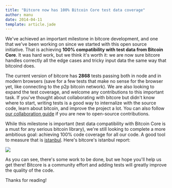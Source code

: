 ```yaml
---
title: "Bitcore now has 100% Bitcoin Core test data coverage"
author: manu
date: 2014-04-11
template: article.jade
---
```



We've achieved an important milestone in bitcore development, 
and one that we've been working on since we started with this open source initiative. 
That is achieving **100% compatibility with test data from Bitcoin
Core**. It was hard work, but we think it's worth it: we are now sure 
bitcore handles correctly all the edge cases and tricky input data
the same way that bitcoind does. 

The current version of bitcore has **2868** tests passing both in node
and in modern browsers (save for a few tests that make no sense for
the browser yet, like connecting to the p2p bitcoin network). We are
also looking to expand the test coverage, and welcome any contributions
to this important task. If you've thought about collaborating with 
bitcore but didn't know where to start, writing tests is a good way
to internalize with the source code, learn about bitcoin, and improve
the project a lot. You can also follow <a href="/blog/articles/how-to-contribute/">our collaboration guide</a> if
you are new to open-source contributions.

While this milestone is important (test data compatibility with Bitcoin 
Core is a must for any serious bitcoin library), we're still looking
to complete a more ambitious goal: achieving 100% code coverage 
for all our code. A good tool to measure that is <a href="http://gotwarlost.github.io/istanbul/">
istanbul</a>. Here's bitcore's istanbul report:

<img src="/blog/images/bitcore-istanbul.png"> </img>

As you can see, there's some work to be done, but we hope you'll help us
get there! Bitcore is a community effort and adding tests will greatly improve
the quality of the code.

Thanks for reading!







